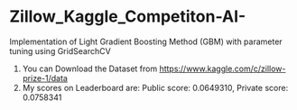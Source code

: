 # Zillow_Kaggle_Competiton-AI-
Implementation of Light Gradient Boosting Method (GBM) with parameter tuning using GridSearchCV
1. You can Download the Dataset from https://www.kaggle.com/c/zillow-prize-1/data
2. My scores on Leaderboard are: Public score: 0.0649310, Private score: 0.0758341
